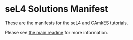 <!--
     Copyright 2017, Data61
     Commonwealth Scientific and Industrial Research Organisation (CSIRO)
     ABN 41 687 119 230.

     This software may be distributed and modified according to the terms of
     the BSD 2-Clause license. Note that NO WARRANTY is provided.
     See "LICENSE_BSD2.txt" for details.

     @TAG(DATA61_BSD)
-->
# seL4 Solutions Manifest

These are the manifests for the seL4 and CAmkES tutorials. 

Please see [the main readme](https://github.com/SEL4PROJ/sel4-tutorials-manifest/blob/master/README.md) for more information.
